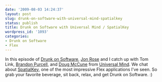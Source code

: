 ```yaml
---
date: '2009-08-03 14:24:37'
layout: post
slug: drunk-on-software-with-universal-mind-spatialkey
status: publish
title: Drunk on Software with Universal Mind / SpatialKey
wordpress_id: '1093'
categories:
- Drunk on Software
- Flex
---
```


In this episode of [Drunk on Software](http://www.drunkonsoftware.com), [Jon Rose](http://gorillajawn.com/wordpress/) and I catch up with Tom Link, [Brandon Purcell](http://www.bpurcell.org/), and [Doug McCune](http://dougmccune.com/blog/) from [Universal Mind](http://www.universalmind.com/).  We chat about [SpatialKey](http://spatialkey.com/), one of the most impressive Flex applications I've seen.  So grab your favorite beverage, sit back, relax, and get Drunk on Software.  :)


